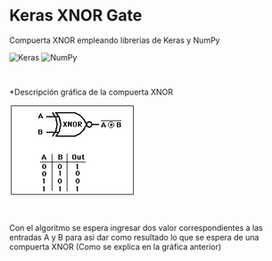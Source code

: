 # Keras XNOR Gate

Compuerta XNOR empleando librerias de Keras y NumPy

![Keras](https://img.shields.io/badge/Keras-%23D00000.svg?style=for-the-badge&logo=Keras&logoColor=white) 
![NumPy](https://img.shields.io/badge/numpy-%23013243.svg?style=for-the-badge&logo=numpy&logoColor=white)

<br>

*Descripción gráfica de la compuerta XNOR

![xnor](/Images/xnor_gate.png)

<br>

Con el algoritmo se espera ingresar dos valor correspondientes a las entradas A y B para asi dar como resultado lo que se espera de una compuerta XNOR (Como se explica en la gráfica anterior)
